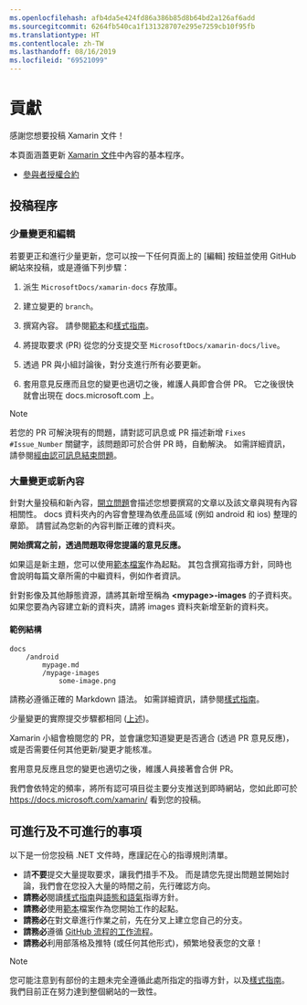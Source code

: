 ```yaml
---
ms.openlocfilehash: afb4da5e424fd86a386b85d8b64bd2a126af6add
ms.sourcegitcommit: 6264fb540ca1f131328707e295e7259cb10f95fb
ms.translationtype: HT
ms.contentlocale: zh-TW
ms.lasthandoff: 08/16/2019
ms.locfileid: "69521099"
---
```

# <a name="contributing"></a>貢獻

感謝您想要投稿 Xamarin 文件！

本頁面涵蓋更新 [Xamarin 文件](https://docs.microsoft.com/xamarin)中內容的基本程序。

* [參與者授權合約](LICENSE)

## <a name="process-for-contributing"></a>投稿程序

### <a name="small-changes--edits"></a>少量變更和編輯

若要更正和進行少量更新，您可以按一下任何頁面上的 [編輯]  按鈕並使用 GitHub 網站來投稿，或是遵循下列步驟：

1. 派生 `MicrosoftDocs/xamarin-docs` 存放庫。

2. 建立變更的 `branch`。

3. 撰寫內容。 請參閱[範本](contributing-guidelines/template.md)和[樣式指南](contributing-guidelines/voice-tone.md)。

4. 將提取要求 (PR) 從您的分支提交至 `MicrosoftDocs/xamarin-docs/live`。

5. 透過 PR 與小組討論後，對分支進行所有必要更新。

6. 套用意見反應而且您的變更也適切之後，維護人員即會合併 PR。 它之後很快就會出現在 docs.microsoft.com 上。


> [!NOTE]
> 若您的 PR 可解決現有的問題，請對認可訊息或 PR 描述新增 `Fixes #Issue_Number` 關鍵字，該問題即可於合併 PR 時，自動解決。 如需詳細資訊，請參閱[經由認可訊息結束問題](https://help.github.com/articles/closing-issues-via-commit-messages/)。


### <a name="big-changes-or-new-content"></a>大量變更或新內容

針對大量投稿和新內容，[開立問題](https://github.com/MicrosoftDocs/xamarin-docs/issues)會描述您想要撰寫的文章以及該文章與現有內容相關性。 docs 資料夾內的內容會整理為依產品區域 (例如 android 和 ios) 整理的章節。 請嘗試為您新的內容判斷正確的資料夾。 

**開始撰寫之前，透過問題取得您提議的意見反應。**

如果這是新主題，您可以使用[範本檔案](../contributing-guidelines/template.md)作為起點。 其包含撰寫指導方針，同時也會說明每篇文章所需的中繼資料，例如作者資訊。

針對影像及其他靜態資源，請將其新增至稱為 **\<mypage>-images** 的子資料夾。 如果您要為內容建立新的資料夾，請將 images 資料夾新增至新的資料夾。

#### <a name="example-structure"></a>範例結構

```
docs
    /android
        mypage.md
        /mypage-images
            some-image.png
```

請務必遵循正確的 Markdown 語法。 如需詳細資訊，請參閱[樣式指南](../contributing-guidelines/template.md)。

少量變更的實際提交步驟都相同 ([上述](#process-for-contributing))。

Xamarin 小組會檢閱您的 PR，並會讓您知道變更是否適合 (透過 PR 意見反應)，或是否需要任何其他更新/變更才能核准。

套用意見反應且您的變更也適切之後，維護人員接著會合併 PR。

我們會依特定的頻率，將所有認可項目從主要分支推送到即時網站，您如此即可於 https://docs.microsoft.com/xamarin/ 看到您的投稿。

## <a name="dos-and-donts"></a>可進行及不可進行的事項

以下是一份您投稿 .NET 文件時，應謹記在心的指導規則清單。

- 請**不要**提交大量提取要求，讓我們措手不及。 而是請您先提出問題並開始討論，我們會在您投入大量的時間之前，先行確認方向。
- **請務必**閱讀[樣式指南](contributing-guidelines/template.md)與[語態和語氣](contributing-guidelines/voice-tone.md)指導方針。
- **請務必**使用[範本](contributing-guidelines/template.md)檔案作為您開始工作的起點。
- **請務必**在對文章進行作業之前，先在分叉上建立您自己的分支。
- **請務必**遵循 [GitHub 流程的工作流程](https://guides.github.com/introduction/flow/)。
- **請務必**利用部落格及推特 (或任何其他形式)，頻繁地發表您的文章！

> [!NOTE]
> 您可能注意到有部份的主題未完全遵循此處所指定的指導方針，以及[樣式指南](contributing-guidelines/template.md)。 我們目前正在努力達到整個網站的一致性。 


